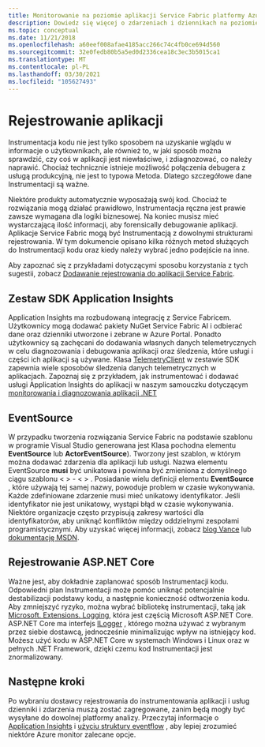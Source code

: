 ```yaml
---
title: Monitorowanie na poziomie aplikacji Service Fabric platformy Azure
description: Dowiedz się więcej o zdarzeniach i dziennikach na poziomie aplikacji i usług oraz dzienniki używane do monitorowania i diagnozowania klastrów Service Fabric platformy Azure.
ms.topic: conceptual
ms.date: 11/21/2018
ms.openlocfilehash: a60eef008afae4185acc266c74c4fb0ce694d560
ms.sourcegitcommit: 32e0fedb80b5a5ed0d2336cea18c3ec3b5015ca1
ms.translationtype: MT
ms.contentlocale: pl-PL
ms.lasthandoff: 03/30/2021
ms.locfileid: "105627493"
---
```

# <a name="application-logging"></a>Rejestrowanie aplikacji

Instrumentacja kodu nie jest tylko sposobem na uzyskanie wglądu w informacje o użytkownikach, ale również to, w jaki sposób można sprawdzić, czy coś w aplikacji jest niewłaściwe, i zdiagnozować, co należy naprawić. Chociaż technicznie istnieje możliwość połączenia debugera z usługą produkcyjną, nie jest to typowa Metoda. Dlatego szczegółowe dane Instrumentacji są ważne.

Niektóre produkty automatycznie wyposażają swój kod. Chociaż te rozwiązania mogą działać prawidłowo, Instrumentacja ręczna jest prawie zawsze wymagana dla logiki biznesowej. Na koniec musisz mieć wystarczającą ilość informacji, aby forensically debugowanie aplikacji. Aplikacje Service Fabric mogą być Instrumentacją z dowolnymi strukturami rejestrowania. W tym dokumencie opisano kilka różnych metod służących do Instrumentacji kodu oraz kiedy należy wybrać jedno podejście na inne. 

Aby zapoznać się z przykładami dotyczącymi sposobu korzystania z tych sugestii, zobacz [Dodawanie rejestrowania do aplikacji Service Fabric](service-fabric-how-to-diagnostics-log.md).

## <a name="application-insights-sdk"></a>Zestaw SDK Application Insights

Application Insights ma rozbudowaną integrację z Service Fabricem. Użytkownicy mogą dodawać pakiety NuGet Service Fabric AI i odbierać dane oraz dzienniki utworzone i zebrane w Azure Portal. Ponadto użytkownicy są zachęcani do dodawania własnych danych telemetrycznych w celu diagnozowania i debugowania aplikacji oraz śledzenia, które usługi i części ich aplikacji są używane. Klasa [TelemetryClient](/dotnet/api/microsoft.applicationinsights.telemetryclient) w zestawie SDK zapewnia wiele sposobów śledzenia danych telemetrycznych w aplikacjach. Zapoznaj się z przykładem, jak instrumentować i dodawać usługi Application Insights do aplikacji w naszym samouczku dotyczącym [monitorowania i diagnozowania aplikacji .NET](service-fabric-tutorial-monitoring-aspnet.md)

## <a name="eventsource"></a>EventSource

W przypadku tworzenia rozwiązania Service Fabric na podstawie szablonu w programie Visual Studio generowana jest Klasa pochodna elementu **EventSource** lub **ActorEventSource**). Tworzony jest szablon, w którym można dodawać zdarzenia dla aplikacji lub usługi. Nazwa  elementu EventSource **musi** być unikatowa i powinna być zmieniona z domyślnego ciągu szablonu &lt; &gt; - &lt; &gt; . Posiadanie wielu definicji elementu **EventSource** , które używają tej samej nazwy, powoduje problem w czasie wykonywania. Każde zdefiniowane zdarzenie musi mieć unikatowy identyfikator. Jeśli identyfikator nie jest unikatowy, wystąpi błąd w czasie wykonywania. Niektóre organizacje często przypisują zakresy wartości dla identyfikatorów, aby uniknąć konfliktów między oddzielnymi zespołami programistycznymi. Aby uzyskać więcej informacji, zobacz [blog Vance](/archive/blogs/vancem/introduction-tutorial-logging-etw-events-in-c-system-diagnostics-tracing-eventsource) lub [dokumentację MSDN](/previous-versions/msp-n-p/dn774985(v=pandp.20)).

## <a name="aspnet-core-logging"></a>Rejestrowanie ASP.NET Core

Ważne jest, aby dokładnie zaplanować sposób Instrumentacji kodu. Odpowiedni plan Instrumentacji może pomóc uniknąć potencjalnie destabilizacji podstawy kodu, a następnie konieczność odtworzenia kodu. Aby zmniejszyć ryzyko, można wybrać bibliotekę instrumentacji, taką jak [Microsoft. Extensions. Logging](https://www.nuget.org/packages/Microsoft.Extensions.Logging/), która jest częścią Microsoft ASP.NET Core. ASP.NET Core ma interfejs [ILogger](/dotnet/api/microsoft.extensions.logging.ilogger) , którego można używać z wybranym przez siebie dostawcą, jednocześnie minimalizując wpływ na istniejący kod. Możesz użyć kodu w ASP.NET Core w systemach Windows i Linux oraz w pełnych .NET Framework, dzięki czemu kod Instrumentacji jest znormalizowany.

## <a name="next-steps"></a>Następne kroki

Po wybraniu dostawcy rejestrowania do instrumentowania aplikacji i usług dzienniki i zdarzenia muszą zostać zagregowane, zanim będą mogły być wysyłane do dowolnej platformy analizy. Przeczytaj informacje o [Application Insights](service-fabric-diagnostics-event-analysis-appinsights.md) i [użyciu struktury eventflow](service-fabric-diagnostics-event-aggregation-eventflow.md) , aby lepiej zrozumieć niektóre Azure monitor zalecane opcje.
